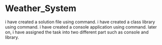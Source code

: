 # Weather_System
i have created a solution file using command.
i have created a class library using command.
i have created a console application using command.
later on, i have assigned the task into two different part such as console and library.